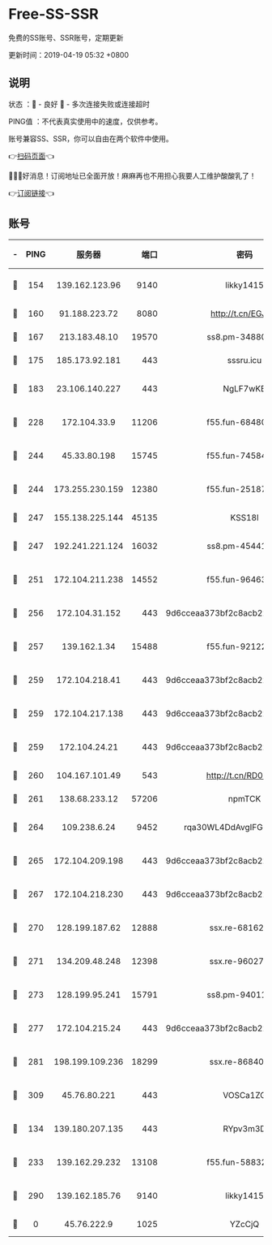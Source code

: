 # Free-SS-SSR

免费的SS账号、SSR账号，定期更新

更新时间：2019-04-19 05:32 +0800

## 说明

状态     ：🙂 - 良好 🙁 - 多次连接失败或连接超时

PING值   ：不代表真实使用中的速度，仅供参考。

账号兼容SS、SSR，你可以自由在两个软件中使用。

👉[扫码页面](https://liesauer.github.io/Free-SS-SSR/)👈

🎉🎉🎉好消息！订阅地址已全面开放！麻麻再也不用担心我要人工维护酸酸乳了！

👉[订阅链接](https://www.liesauer.net/yogurt/subscribe?ACCESS_TOKEN=DAYxR3mMaZAsaqUb)👈

## 账号

|-|PING|服务器|端口|密码|加密方式|区域|
|:----:|:----:|:-----:|-----:|:----:|:----:|:----:|
|🙂|154|139.162.123.96|9140|likky1415|aes-256-cfb|JP|
|🙂|160|91.188.223.72|8080|http://t.cn/EGJIyrl|rc4-md5|RU|
|🙂|167|213.183.48.10|19570|ss8.pm-34880278|rc4-md5|RU|
|🙂|175|185.173.92.181|443|sssru.icu|rc4-md5|RU|
|🙂|183|23.106.140.227|443|NgLF7wKB|aes-256-cfb|US|
|🙂|228|172.104.33.9|11206|f55.fun-68480715|aes-256-cfb|SG|
|🙂|244|45.33.80.198|15745|f55.fun-74584715|aes-256-cfb|US|
|🙂|244|173.255.230.159|12380|f55.fun-25187450|aes-256-cfb|US|
|🙂|247|155.138.225.144|45135|KSS18l|rc4-md5|US|
|🙂|247|192.241.221.124|16032|ss8.pm-45441503|aes-256-cfb|US|
|🙂|251|172.104.211.238|14552|f55.fun-96463764|aes-256-cfb|US|
|🙂|256|172.104.31.152|443|9d6cceaa373bf2c8acb22e60b6a58be6|aes-256-cfb|US|
|🙂|257|139.162.1.34|15488|f55.fun-92122073|aes-256-cfb|SG|
|🙂|259|172.104.218.41|443|9d6cceaa373bf2c8acb22e60b6a58be6|aes-256-cfb|US|
|🙂|259|172.104.217.138|443|9d6cceaa373bf2c8acb22e60b6a58be6|aes-256-cfb|US|
|🙂|259|172.104.24.21|443|9d6cceaa373bf2c8acb22e60b6a58be6|aes-256-cfb|US|
|🙂|260|104.167.101.49|543|http://t.cn/RD0D7sx|rc4-md5|CA|
|🙂|261|138.68.233.12|57206|npmTCK|rc4-md5|US|
|🙂|264|109.238.6.24|9452|rqa30WL4DdAvgIFG6Fs3znzTa|aes-256-cfb|FR|
|🙂|265|172.104.209.198|443|9d6cceaa373bf2c8acb22e60b6a58be6|aes-256-cfb|US|
|🙂|267|172.104.218.230|443|9d6cceaa373bf2c8acb22e60b6a58be6|aes-256-cfb|US|
|🙂|270|128.199.187.62|12888|ssx.re-68162593|aes-256-cfb|SG|
|🙂|271|134.209.48.248|12398|ssx.re-96027580|aes-256-cfb|US|
|🙂|273|128.199.95.241|15791|ss8.pm-94011498|aes-256-cfb|SG|
|🙂|277|172.104.215.24|443|9d6cceaa373bf2c8acb22e60b6a58be6|aes-256-cfb|US|
|🙂|281|198.199.109.236|18299|ssx.re-86840867|aes-256-cfb|US|
|🙂|309|45.76.80.221|443|VOSCa1ZG|aes-256-cfb|DE|
|🙂|134|139.180.207.135|443|RYpv3m3D|aes-256-cfb|JP|
|🙂|233|139.162.29.232|13108|f55.fun-58832525|aes-256-cfb|SG|
|🙂|290|139.162.185.76|9140|likky1415|aes-256-cfb|DE|
|🙁|0|45.76.222.9|1025|YZcCjQ|rc4-md5|JP|
